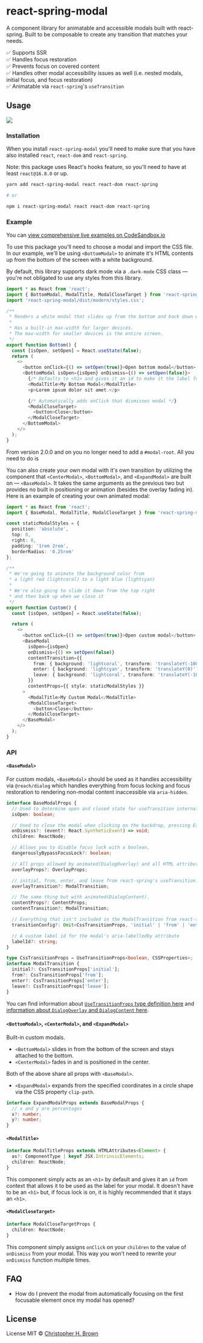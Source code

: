 # react-spring-modal

A component library for animatable and accessible modals built with react-spring. Built to be composable to create any transition that matches your needs.

✅ Supports SSR
<br>
✅ Handles focus restoration
<br>
✅ Prevents focus on covered content
<br>
✅ Handles other modal accessibility issues as well (i.e. nested modals, initial focus, and focus restoration)
<br>
✅ Animatable via `react-spring`'s `useTransition`

## Usage

<!-- TODO: replace with Carbon.now.sh screenshot and add Alt text -->

![](assets/code.png)

### Installation

When you install `react-spring-modal` you'll need to make sure that you have also installed `react`, `react-dom` and `react-spring`.

Note: this package uses React's hooks feature, so you'll need to have at least `react@16.8.0` or up.

```bash
yarn add react-spring-modal react react-dom react-spring

# or

npm i react-spring-modal react react-dom react-spring
```

### Example

<!-- TODO: update example after publishing -->

You can [view comprehensive live examples on CodeSandbox.io](https://codesandbox.io/embed/react-spring-modalall-b3wp2?fontsize=14&hidenavigation=1&theme=dark)

To use this package you'll need to choose a modal and import the CSS file. In our example, we'll be using `<BottomModal>` to animate it's HTML contents up from the bottom of the screen with a white background.

By default, this library supports dark mode via a `.dark-mode` CSS class — you're not obligated to use any styles from this library.

```typescript jsx
import * as React from 'react';
import { BottomModal, ModalTitle, ModalCloseTarget } from 'react-spring-modal';
import 'react-spring-modal/dist/modern/styles.css';

/**
 * Renders a white modal that slides up from the bottom and back down when leaving.
 *
 * Has a built-in max-width for larger devices.
 * The max-width for smaller devices is the entire screen.
 */
export function Bottom() {
  const [isOpen, setOpen] = React.useState(false);
  return (
    <>
      <button onClick={() => setOpen(true)}>Open bottom modal</button>
      <BottomModal isOpen={isOpen} onDismiss={() => setOpen(false)}>
        {/* Defaults to <h1> and gives it an id to make it the label for your modal */}
        <ModalTitle>My Bottom Modal</ModalTitle>
        <p>Lorem ipsum dolor sit amet.</p>

        {/* Automatically adds onClick that dismisses modal */}
        <ModalCloseTarget>
          <button>Close</button>
        </ModalCloseTarget>
      </BottomModal>
    </>
  );
}
```

From version 2.0.0 and on you no longer need to add a `#modal-root`. All you need to do is

You can also create your own modal with it's own transition by utilizing the component that `<CenterModal>`, `<BottomModal>`, and `<ExpandModal>` are built on — `<BaseModal>`. It takes the same arguments as the previous two but provides no built in positioning or animation (besides the overlay fading in). Here is an example of creating your own animated modal:

```typescript jsx
import * as React from 'react';
import { BaseModal, ModalTitle, ModalCloseTarget } from 'react-spring-modal';

const staticModalStyles = {
  position: 'absolute',
  top: 0,
  right: 0,
  padding: '1rem 2rem',
  borderRadius: '0.25rem'
};

/**
 * We're going to animate the background color from
 * a light red (lightcoral) to a light blue (lightcyan)
 *
 * We're also going to slide it down from the top right
 * and then back up when we close it
 */
export function Custom() {
  const [isOpen, setOpen] = React.useState(false);

  return (
    <>
      <button onClick={() => setOpen(true)}>Open custom modal</button>
      <BaseModal
        isOpen={isOpen}
        onDismiss={() => setOpen(false)}
        contentTransition={{
          from: { background: 'lightcoral', transform: 'translateY(-100%)' },
          enter: { background: 'lightcyan', transform: 'translateY(0)' },
          leave: { background: 'lightcoral', transform: 'translateY(-100%)' }
        }}
        contentProps={{ style: staticModalStyles }}
      >
        <ModalTitle>My Custom Modal</ModalTitle>
        <ModalCloseTarget>
          <button>Close</button>
        </ModalCloseTarget>
      </BaseModal>
    </>
  );
}
```

### API

#### `<BaseModal>`

For custom modals, `<BaseModal>` should be used as it handles accessibility via `@reach/dialog` which handles everything from focus locking and focus restoration to rendering non-modal content inaccessible via `aria-hidden`.

```typescript
interface BaseModalProps {
  // Used to determine open and closed state for useTransition internally
  isOpen: boolean;

  // Used to close the modal when clicking on the backdrop, pressing Escape, or clicking on a <ModalCloseTarget> child.
  onDismiss?: (event?: React.SyntheticEvent) => void;
  children: ReactNode;

  // Allows you to disable focus lock with a boolean.
  dangerouslyBypassFocusLock?: boolean;

  // All props allowed by animated(DialogOverlay) and all HTML attributes.
  overlayProps?: OverlayProps;

  // initial, from, enter, and leave from react-spring's useTransition.
  overlayTransition?: ModalTransition;

  // The same thing but with animated(DialogContent).
  contentProps?: ContentProps;
  contentTransition?: ModalTransition;

  // Everything that isn't included in the ModalTransition from react-spring's useTranistion.
  transitionConfig?: Omit<CssTransitionProps, 'initial' | 'from' | 'enter' | 'leave'>;

  // A custom label id for the modal's aria-labelledby attribute
  labelId?: string;
}

type CssTransitionProps = UseTransitionProps<boolean, CSSProperties>;
interface ModalTransition {
  initial?: CssTransitionProps['initial'];
  from?: CssTransitionProps['from'];
  enter?: CssTransitionProps['enter'];
  leave?: CssTransitionProps['leave'];
}
```

<!-- TODO: Add links -->

You can find information about [`UseTransitionProps` type definition here]() and [information about `DialogOverlay` and `DialogContent` here]().

#### `<BottomModal>`, `<CenterModal>`, and `<ExpandModal>`

Built-in custom modals.

- `<BottomModal>` slides in from the bottom of the screen and stays attached to the bottom.
- `<CenterModal>` fades in and is positioned in the center.

Both of the above share all props with `<BaseModal>`.

- `<ExpandModal>` expands from the specified coordinates in a circle shape via the CSS property `clip-path`.

```typescript
interface ExpandModalProps extends BaseModalProps {
  // x and y are percentages
  x?: number;
  y?: number;
}
```

#### `<ModalTitle>`

```typescript
interface ModalTitleProps extends HTMLAttributes<Element> {
  as?: ComponentType | keyof JSX.IntrinsicElements;
  children: ReactNode;
}
```

This component simply acts as an `<h1>` by default and gives it an `id` from context that allows it to be used as the label for your modal. It doesn't have to be an `<h1>` but, if focus lock is on, it is highly recommended that it stays an `<h1>`.

#### `<ModalCloseTarget>`

```typescript
interface ModalCloseTargetProps {
  children: ReactNode;
}
```

This component simply assigns `onClick` on your `children` to the value of `onDismiss` from your modal. This way you won't need to rewrite your `onDismiss` function multiple times.

## FAQ

<!-- TODO: answer this question -->

- How do I prevent the modal from automatically focusing on the first focusable element once my modal has opened?

## License

License MIT © [Christopher H. Brown](https://github.com/ChrisBrownie55)
